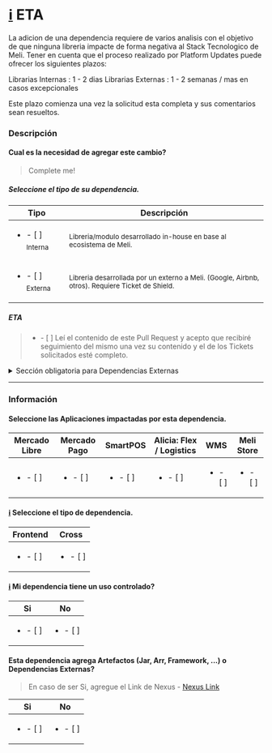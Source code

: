 # [ℹ️](https://github.com/mercadolibre/mobile-dependencies_whitelist/blob/feature/update-readme-frontend-cross/README.md#libreria-frontend-x-cross) ETA

La adicion de una dependencia requiere de varios analisis con el objetivo de que ninguna libreria impacte de forma negativa al Stack Tecnologico de Meli. Tener en cuenta que el proceso realizado por Platform Updates puede ofrecer los siguientes plazos:

Librarias Internas : 1 - 2 dias
Librarias Externas : 1 - 2 semanas / mas en casos excepcionales

Este plazo comienza una vez la solicitud esta completa y sus comentarios sean resueltos.

### Descripción

#### Cual es la necesidad de agregar este cambio?

> Complete me!

##### Seleccione el tipo de su dependencia.

| Tipo | Descripción |
|-----|--------------|
| <ul><li>- [ ] <sub>Interna</sub></li></ul> | <sub>Libreria/modulo desarrollado in-house en base al ecosistema de Meli.</sub>                    |
| <ul><li>- [ ] <sub>Externa</sub></li></ul> | <sub>Libreria desarrollada por un externo a Meli. (Google, Airbnb, otros). Requiere Ticket de Shield.</sub> |

##### ETA

> <ul><li>- [ ] Leí el contenido de este Pull Request y acepto que recibiré seguimiento del mismo una vez su contenido y el de los Tickets solicitados esté completo.</li></ul>

<details>
<summary>Sección obligatoria para Dependencias Externas</summary>

#### [ℹ️](https://sites.google.com/mercadolibre.com/mobile/arquitectura/allowlist) SHIELD Ticket

##### Link de los Tickets

| Descripción | Android | iOS |
|-------------|---------|-----|
| <sub>Dependencia Externa con Artefacto en Nexus</sub> | <a href="#"><sub>Upload an artifact Android to Repository</sub></a> | <a href="#"><sub>Upload an artifact iOS to Repository</sub></a> |
| <sub>Dependencia Externa</sub>            | <a href="#"><sub>External Dependency Analysis Android</sub></a>     | <a href="#"><sub>External Dependency Analysis iOS</sub></a>      |

##### Agregue el Ticket de Shield.
> [Dependency Shield Ticket]()

</details>

---

### Información

#### Seleccione las Aplicaciones impactadas por esta dependencia.

| Mercado Libre | Mercado Pago | SmartPOS | Alicia: Flex / Logistics  | WMS | Meli Store |
|---------------|----------------|------------|----------------------|-------|-----------|
| <ul><li>- [ ] </li></ul> | <ul><li>- [ ] </li></ul> | <ul><li>- [ ] </li></ul>  | <ul><li>- [ ] </li></ul>  | <ul><li>- [ ] </li></ul> | <ul><li>- [ ] </li></ul>  |

#### [ℹ️](https://github.com/mercadolibre/mobile-dependencies_whitelist/blob/feature/update-readme-frontend-cross/README.md#libreria-frontend-x-cross) Seleccione el tipo de dependencia.

| Frontend  | Cross  |
|----------|--------|
| <ul><li>- [ ] </li></ul> | <ul><li>- [ ] </li></ul> |

#### [ℹ️](https://github.com/mercadolibre/mobile-dependencies_whitelist/blob/feature/update-readme-frontend-cross/README.md#support-for-granular-dependencies) Mi dependencia tiene un uso controlado?

| Si | No |
|---|----|
| <ul><li>- [ ] </li></ul> | <ul><li>- [ ] </li></ul> |

#### Esta dependencia agrega Artefactos (Jar, Arr, Framework, ...) o Dependencias Externas?

> En caso de ser Si, agregue el Link de Nexus - [Nexus Link](www.google.com)

| Si | No |
|---|----|
| <ul><li>- [ ] </li></ul> | <ul><li>- [ ] </li></ul> |
